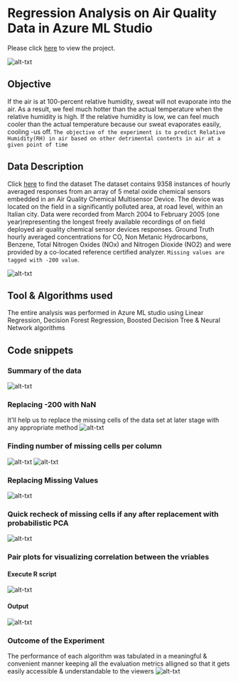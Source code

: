 # Regression Analysis on Air Quality Data in Azure ML Studio

Please click [here](https://gallery.azure.ai/Experiment/Air-Quality-in-an-ItalianCity-2) to view the project.

![alt-txt](Air%20quality/AlfedPalmersmokestacks.jpg)

## Objective
If the air is at 100-percent relative humidity, sweat will not evaporate into the air. As a result, we feel much hotter than the actual temperature when the relative humidity is high. If the relative humidity is low, we can feel much cooler than the actual temperature because our sweat evaporates easily, cooling -us off.
`The objective of the experiment is to predict Relative Humidity(RH) in air based on other detrimental contents in air at a given point of time`

## Data Description
Click [here](https://github.com/rakesh-upx/azure-ml/blob/master/airquality-regression-analysis/Dataset/AirQualityUCI.csv) to find the dataset
The dataset contains 9358 instances of hourly averaged responses from an array of 5 metal oxide chemical sensors embedded in an Air Quality Chemical Multisensor Device. The device was located on the field in a significantly polluted area, at road level, within an Italian city. Data were recorded from March 2004 to February 2005 (one year)representing the longest freely available recordings of on field deployed air quality chemical sensor devices responses. Ground Truth hourly averaged concentrations for CO, Non Metanic Hydrocarbons, Benzene, Total Nitrogen Oxides (NOx) and Nitrogen Dioxide (NO2) and were provided by a co-located reference certified analyzer. `Missing values are tagged with -200 value`.

![alt-txt](https://github.com/rakesh-upx/azure-ml/blob/master/airquality-regression-analysis/Air%20quality/Airquality%20data.PNG)

## Tool & Algorithms used
The entire analysis was performed in Azure ML studio using Linear Regression, Decision Forest Regression, Boosted Decision Tree & Neural Network algorithms

## Code snippets
### Summary of the data
![alt-txt](Air%20quality/Capture.PNG)

### Replacing -200 with NaN 
It'll help us to replace the missing cells of the data set at later stage with any appropriate method
![alt-txt](Air%20quality/Replacement%20-200%20with%20NaN.PNG)

### Finding number of missing cells per column
![alt-txt](Air%20quality/Execute%20R%20Script(Airquality).PNG)
![alt-txt](Air%20quality/mv(Airquality).PNG)

### Replacing Missing Values
![alt-txt](Air%20quality/cleaning%20mv(AirQuality).PNG)

### Quick recheck of missing cells if any after replacement with probabilistic PCA
![alt-txt](Air%20quality/rechecking%20missing%20cells.PNG)

### Pair plots for visualizing correlation between the vriables
#### Execute R script
![alt-txt](Air%20quality/correlation.PNG)
#### Output
![alt-txt](Air%20quality/correlation%20plot(airquality).PNG)

### Outcome of the Experiment
The performance of each algorithm was tabulated in a meaningful & convenient manner keeping all the evaluation metrics alligned so that it gets easily accessible & understandable to the viewers
![alt-txt](Air%20quality/Outcome(Airquality%20Analysis).PNG)





















































